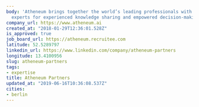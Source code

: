 ```yaml
---
body: 'Atheneum brings together the world’s leading professionals with the most qualified
  experts for experienced knowledge sharing and empowered decision-making. #expertise'
company_url: https://www.atheneum.ai
created_at: "2018-01-29T12:36:01.528Z"
is_approved: true
job_board_url: https://atheneum.recruitee.com
latitude: 52.5289797
linkedin_url: https://www.linkedin.com/company/atheneum-partners
longitude: 13.4100956
slug: atheneum-partners
tags:
- expertise
title: Atheneum Partners
updated_at: "2019-06-16T10:36:08.537Z"
cities:
- berlin
---
```

